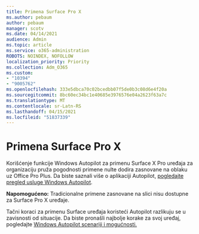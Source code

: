 ```yaml
---
title: Primena Surface Pro X
ms.author: pebaum
author: pebaum
manager: scotv
ms.date: 04/14/2021
audience: Admin
ms.topic: article
ms.service: o365-administration
ROBOTS: NOINDEX, NOFOLLOW
localization_priority: Priority
ms.collection: Adm_O365
ms.custom:
- "10394"
- "9005762"
ms.openlocfilehash: 333e5dbca70c02bcedbb07f5de0b3c08d6e4f20a
ms.sourcegitcommit: 8bc60ec34bc1e40685e3976576e04a2623f63a7c
ms.translationtype: MT
ms.contentlocale: sr-Latn-RS
ms.lasthandoff: 04/15/2021
ms.locfileid: "51837339"
---
```

# <a name="deploy-surface-pro-x"></a>Primena Surface Pro X

Korišćenje funkcije Windows Autopilot za primenu Surface X Pro uređaja za organizaciju pruža pogodnosti primene nulte dodira zasnovane na oblaku uz Office Pro Plus. Da biste saznali više o aplikaciji Autopilot, [pogledajte pregled usluge Windows Autopilot](https://docs.microsoft.com/mem/autopilot/windows-autopilot).

**Napomogućeno:** Tradicionalne primene zasnovane na slici nisu dostupne za Surface Pro X uređaje.

Tačni koraci za primenu Surface uređaja koristeći Autopilot razlikuju se u zavisnosti od situacije. Da biste pronašli najbolje korake za svoj uređaj, pogledajte [Windows Autopilot scenariji i mogućnosti.](https://docs.microsoft.com/mem/autopilot/windows-autopilot-scenarios)

